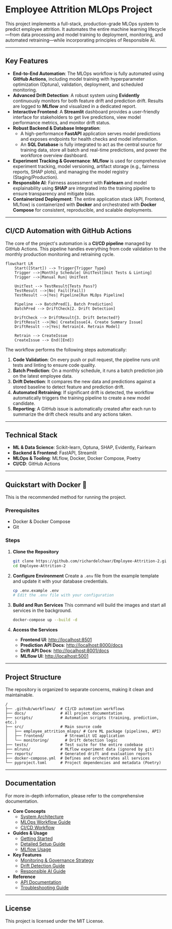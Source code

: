 # Employee Attrition MLOps Project

This project implements a full-stack, production-grade MLOps system to predict employee attrition. It automates the entire machine learning lifecycle—from data processing and model training to deployment, monitoring, and automated retraining—while incorporating principles of Responsible AI.

-----

## Key Features

  * **End-to-End Automation**: The MLOps workflow is fully automated using **GitHub Actions**, including model training with hyperparameter optimization (Optuna), validation, deployment, and scheduled monitoring.
  * **Advanced Drift Detection**: A robust system using **Evidently** continuously monitors for both feature drift and prediction drift. Results are logged to **MLflow** and visualized in a dedicated report.
  * **Interactive Frontend**: A **Streamlit** dashboard provides a user-friendly interface for stakeholders to get live predictions, view model performance metrics, and monitor drift status.
  * **Robust Backend & Database Integration**:
      * A high-performance **FastAPI** application serves model predictions and exposes endpoints for health checks and model information.
      * An **SQL Database** is fully integrated to act as the central source for training data, store all batch and real-time predictions, and power the workforce overview dashboard.
  * **Experiment Tracking & Governance**: **MLflow** is used for comprehensive experiment tracking, model versioning, artifact storage (e.g., fairness reports, SHAP plots), and managing the model registry (Staging/Production).
  * **Responsible AI**: Fairness assessment with **Fairlearn** and model explainability using **SHAP** are integrated into the training pipeline to ensure transparency and mitigate bias.
  * **Containerized Deployment**: The entire application stack (API, Frontend, MLflow) is containerized with **Docker** and orchestrated with **Docker Compose** for consistent, reproducible, and scalable deployments.

-----

## CI/CD Automation with GitHub Actions

The core of the project's automation is a **CI/CD pipeline** managed by GitHub Actions. This pipeline handles everything from code validation to the monthly production monitoring and retraining cycle.

```mermaid
flowchart LR
    Start([Start]) --> Trigger{Trigger Type}
    Trigger -->|Monthly Schedule| UnitTest[Unit Tests & Linting]
    Trigger -->|Manual Run| UnitTest
    
    UnitTest --> TestResult{Tests Pass?}
    TestResult -->|No| Fail([Fail])
    TestResult -->|Yes| Pipeline[Run MLOps Pipeline]
    
    Pipeline --> BatchPred[1. Batch Prediction]
    BatchPred --> DriftCheck[2. Drift Detection]
    
    DriftCheck --> DriftResult{3. Drift Detected?}
    DriftResult -->|No| CreateIssue[4. Create Summary Issue]
    DriftResult -->|Yes| Retrain[4. Retrain Model]
    
    Retrain --> CreateIssue
    CreateIssue --> End([End])
```

The workflow performs the following steps automatically:

1.  **Code Validation**: On every push or pull request, the pipeline runs unit tests and linting to ensure code quality.
2.  **Batch Prediction**: On a monthly schedule, it runs a batch prediction job on the latest employee data.
3.  **Drift Detection**: It compares the new data and predictions against a stored baseline to detect feature and prediction drift.
4.  **Automated Retraining**: If significant drift is detected, the workflow automatically triggers the training pipeline to create a new model candidate.
5.  **Reporting**: A GitHub issue is automatically created after each run to summarize the drift check results and any actions taken.

-----

## Technical Stack

  * **ML & Data Science**: Scikit-learn, Optuna, SHAP, Evidently, Fairlearn
  * **Backend & Frontend**: FastAPI, Streamlit
  * **MLOps & Tooling**: MLflow, Docker, Docker Compose, Poetry
  * **CI/CD**: GitHub Actions

-----

## Quickstart with Docker 🐳

This is the recommended method for running the project.

### Prerequisites

  * Docker & Docker Compose
  * Git

### Steps

1.  **Clone the Repository**

    ```bash
    git clone https://github.com/richardelchaar/Employee-Attrition-2.git
    cd Employee-Attrition-2
    ```

2.  **Configure Environment**
    Create a `.env` file from the example template and update it with your database credentials.

    ```bash
    cp .env.example .env
    # Edit the .env file with your configuration
    ```

3.  **Build and Run Services**
    This command will build the images and start all services in the background.

    ```bash
    docker-compose up --build -d
    ```

4.  **Access the Services**

      * **Frontend UI**: [http://localhost:8501](https://www.google.com/search?q=http://localhost:8501)
      * **Prediction API Docs**: [http://localhost:8000/docs](https://www.google.com/search?q=http://localhost:8000/docs)
      * **Drift API Docs**: [http://localhost:8001/docs](https://www.google.com/search?q=http://localhost:8001/docs)
      * **MLflow UI**: [http://localhost:5001](https://www.google.com/search?q=http://localhost:5001)

-----

## Project Structure

The repository is organized to separate concerns, making it clean and maintainable.

```
/
├── .github/workflows/  # CI/CD automation workflows
├── docs/               # All project documentation
├── scripts/            # Automation scripts (training, prediction, etc.)
├── src/                # Main source code
│   ├── employee_attrition_mlops/ # Core ML package (pipelines, API)
│   ├── frontend/         # Streamlit UI application
│   └── monitoring/       # Drift detection logic
├── tests/              # Test suite for the entire codebase
├── mlruns/             # MLflow experiment data (ignored by git)
├── reports/            # Generated drift and evaluation reports
├── docker-compose.yml  # Defines and orchestrates all services
└── pyproject.toml      # Project dependencies and metadata (Poetry)
```

-----

## Documentation

For more in-depth information, please refer to the comprehensive documentation.

  * **Core Concepts**
      * [System Architecture](docs/architecture.md)
      * [MLOps Workflow Guide](docs/mlops_workflow_guide.md)
      * [CI/CD Workflow](docs/ci_cd_workflow.md)
  * **Guides & Usage**
      * [Getting Started](docs/getting_started.md)
      * [Detailed Setup Guide](docs/setup_details.md)
      * [MLflow Usage](docs/mlflow_usage.md)
  * **Key Features**
      * [Monitoring & Governance Strategy](docs/monitoring.md)
      * [Drift Detection Guide](docs/drift_detection_guide.md)
      * [Responsible AI Guide](docs/responsible_ai.md)
  * **Reference**
      * [API Documentation](docs/api_documentation.md)
      * [Troubleshooting Guide](docs/troubleshooting.md)

-----

## License

This project is licensed under the MIT License.
